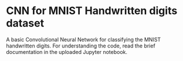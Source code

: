# CNN for MNIST Handwritten digits dataset
A basic Convolutional Neural Network for classifying the MNIST handwritten digits. For understanding the code, read the brief documentation in the uploaded Jupyter notebook.
